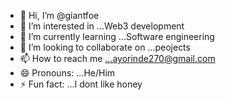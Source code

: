 - 👋 Hi, I’m @giantfoe
- 👀 I’m interested in ...Web3 development 
- 🌱 I’m currently learning ...Software engineering 
- 💞️ I’m looking to collaborate on ...peojects 
- 📫 How to reach me ...ayorinde270@gmail.com
- 😄 Pronouns: ...He/Him
- ⚡ Fun fact: ...I dont like honey

<!---
giantfoe/giantfoe is a ✨ special ✨ repository because its `README.md` (this file) appears on your GitHub profile.
You can click the Preview link to take a look at your changes.
--->
